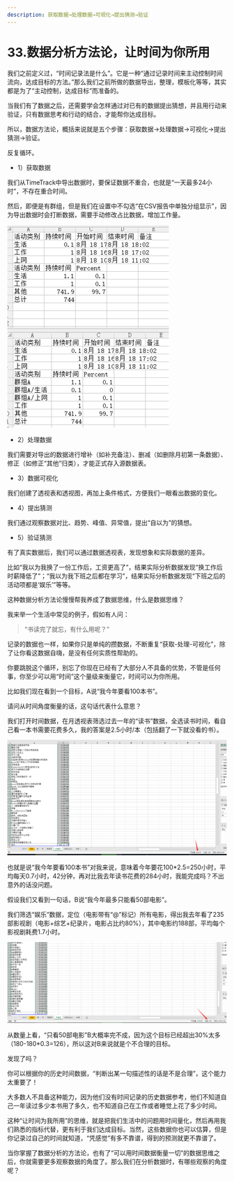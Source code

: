 ```yaml
---
description: 获取数据→处理数据→可视化→提出猜测→验证
---
```


# 33.数据分析方法论，让时间为你所用

我们之前定义过，“时间记录法是什么”。它是一种“通过记录时间来主动控制时间流向，达成目标的方法。”那么我们之前所做的数据导出，整理，模板化等等，其实都是为了“主动控制，达成目标”而准备的。

当我们有了数据之后，还需要学会怎样通过对已有的数据提出猜想，并且用行动来验证，只有数据思考和行动的结合，才能帮你达成目标。

所以，数据方法论，概括来说就是五个步骤：获取数据→处理数据→可视化→提出猜测→验证。

反复循环。

* 1）获取数据

我们从TimeTrack中导出数据时，要保证数据不重合，也就是“一天最多24小时”，不存在重合时间。

然后，即便是有群组，但是我们在设置中不勾选“在CSV报告中单独分组显示”，因为导出数据时会打断数据，需要手动修改占比数据，增加工作量。

![&#x4E0A;&#x56FE;&#x65E0;&#x7FA4;&#x7EC4;&#xFF0C;&#x4E0B;&#x56FE;&#x7FA4;&#x7EC4;&#x4E3A;&#x201C;&#x7FA4;&#x7EC4;A&#x201D;](../.gitbook/assets/tu-pian%20%2845%29.png)

* 2）处理数据

我们需要对导出的数据进行增补（如补充备注）、删减（如删除月初第一条数据）、修正（如修正“其他”归类），才能正式存入源数据表。

* 3）数据可视化

我们创建了透视表和透视图，再加上条件格式，方便我们一眼看出数据的变化。

* 4）提出猜测

我们通过观察数据对比、趋势、峰值、异常值，提出“自以为”的猜想。

* 5）验证猜测

有了真实数据后，我们可以通过数据透视表，发现想象和实际数据的差异。

比如“我以为我换了一份工作后，工资更高了”，结果实际分析数据发现“换工作后时薪降低了”；“我以为我下班之后都在学习”，结果实际分析数据发现“下班之后的活动项都是‘娱乐’”等等。

这种数据分析方法论慢慢帮我养成了数据思维，什么是数据思维？

我来举一个生活中常见的例子，假如有人问：

> “书读完了就忘，有什么用呢？”

记录的数据也一样，如果你只是单纯的攒数据，不断重复“获取-处理-可视化”，除了让你看这数据自嗨，是没有任何实质性帮助的。

你要跳脱这个循环，别忘了你现在已经有了大部分人不具备的优势，不管是任何事，你至少可以用“时间”这个量级来衡量它，时间可以为你所用。

比如我们现在看到一个目标，A说“我今年要看100本书”。

请问从时间角度衡量的话，这句话代表什么意思？

我们打开时间数据，在月透视表筛选过去一年的“读书”数据，全选读书时间，看自己看一本书需要花费多久，我的答案是2.5小时/本（包括翻了一下就没看的书）。

![](../.gitbook/assets/tu-pian%20%2876%29.png)

也就是说“我今年要看100本书”对我来说，意味着今年要花100\*2.5=250小时，平均每天0.7小时，42分钟，再对比我去年读书花费的284小时，我能完成吗？不出意外的话没问题。

假设我们又看到一句话，B说“我今年最多只能看50部电影”。

我们筛选“娱乐”数据，定位（电影带有“@”标记）所有电影，得出我去年看了235部影视剧（电影+综艺+纪录片，电影占比约80%），其中电影约188部，平均每个影视剧耗费1.7小时。

![](../.gitbook/assets/tu-pian%20%2862%29.png)

从数量上看，“只看50部电影”B大概率完不成，因为这个目标已经超出30%太多（180-180\*0.3=126），所以这对B来说就是个不合理的目标。

发现了吗？

你可以根据你的历史时间数据，“判断出某一句描述性的话是不是合理”，这个能力太重要了！

大多数人不具备这种能力，因为他们没有时间记录的历史数据参考，他们不知道自己一年读过多少本书用了多久，也不知道自己在工作或者睡觉上花了多少时间。

这种“让时间为我所用”的思维，就是把我们生活中的问题用时间量化，然后再用我们熟悉的指标代替，更有利于我们达成目标。当然，这些数据你也可以估算，但是你记录过自己的时间就知道，“凭感觉”有多不靠谱，得到的预测就更不靠谱了。

当你掌握了数据分析的方法论，也有了“可以用时间数据衡量一切”的数据思维之后，你就需要更多观察数据的角度了。那么我们在分析数据时，有哪些观察的角度呢？

